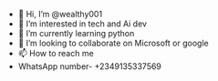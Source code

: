 - 👋 Hi, I’m @wealthy001
- 👀 I’m interested in tech and Ai dev
- 🌱 I’m currently learning python
- 💞️ I’m looking to collaborate on Microsoft or google
- 📫 How to reach me
- WhatsApp number- +2349135337569

